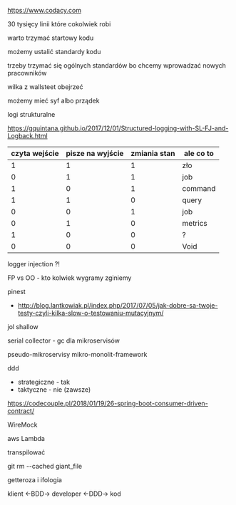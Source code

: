 
https://www.codacy.com



30 tysięcy linii które cokolwiek robi


warto trzymać startowy kodu

możemy ustalić standardy kodu

trzeby trzymać się ogólnych standardów bo chcemy wprowadzać nowych pracowników

wilka z wallsteet obejrzeć

możemy mieć syf albo prządek





logi strukturalne 

https://gquintana.github.io/2017/12/01/Structured-logging-with-SL-FJ-and-Logback.html







| czyta wejście  |pisze na wyjście  | zmiania stan | ale co to|
| --- | --- | --- | --- |
|1|1|1| zło   |
|0|1|1| job |
|1|0|1| command |
|1|1|0| query |
|0|0|1| job |
|0|1|0| metrics |
|1|0|0| ? |
|0|0|0| Void |


logger injection ?!

FP vs OO - kto kolwiek wygramy zginiemy

pinest 
* http://blog.lantkowiak.pl/index.php/2017/07/05/jak-dobre-sa-twoje-testy-czyli-kilka-slow-o-testowaniu-mutacyjnym/


jol
shallow

serial collector - gc dla mikroservisów

pseudo-mikroservisy
mikro-monolit-framework


ddd
* strategiczne - tak
* taktyczne - nie (zawsze)

https://codecouple.pl/2018/01/19/26-spring-boot-consumer-driven-contract/

WireMock

aws Lambda

transpilować



git rm --cached giant_file

getteroza i ifologia

klient <-BDD-> developer <-DDD-> kod